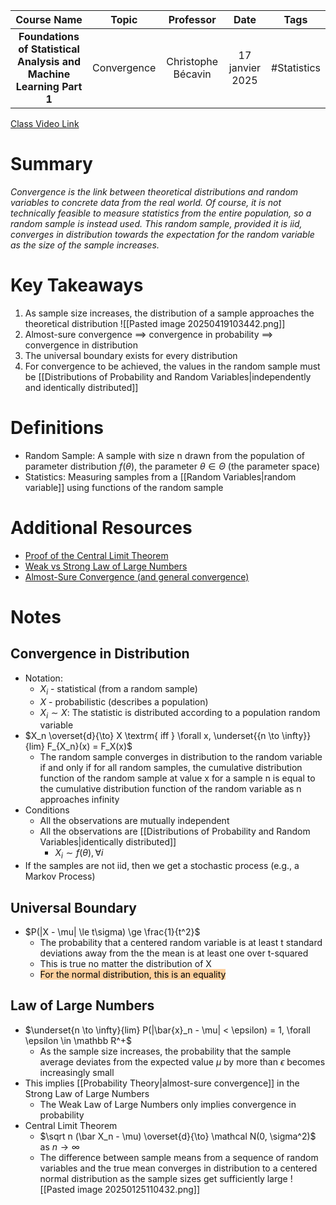 |                             Course Name                             |    Topic    |     Professor      |      Date       |    Tags     |
| :-----------------------------------------------------------------: | :---------: | :----------------: | :-------------: | :---------: |
| **Foundations of Statistical Analysis and Machine Learning Part 1** | Convergence | Christophe Bécavin | 17 janvier 2025 | #Statistics |

[Class Video Link](https://dstisas-my.sharepoint.com/personal/johnny_najjar_dsti_institute/_layouts/15/stream.aspx?id=%2Fpersonal%2Fjohnny%5Fnajjar%5Fdsti%5Finstitute%2FDocuments%2FRecordings%281%29%2FA24%20%2D%20Common%20Link%20%2D%20DS%2DDE%2DDA%2D20250117%5F095153%2DMeeting%20Recording%2Emp4&ga=1&referrer=StreamWebApp%2EWeb&referrerScenario=AddressBarCopied%2Eview%2Eaf980465%2D9a2f%2D407d%2Dbe63%2D73b314a28a40)

# Summary
*Convergence is the link between theoretical distributions and random variables to concrete data from the real world. Of course, it is not technically feasible to measure statistics from the entire population, so a random sample is instead used. This random sample, provided it is iid, converges in distribution towards the expectation for the random variable as the size of the sample increases.*

# Key Takeaways
1. As sample size increases, the distribution of a sample approaches the theoretical distribution
	![[Pasted image 20250419103442.png]]
2. Almost-sure convergence $\implies$ convergence in probability $\implies$ convergence in distribution
3. The universal boundary exists for every distribution
4. For convergence to be achieved, the values in the random sample must be [[Distributions of Probability and Random Variables|independently and identically distributed]]

# Definitions
- Random Sample: A sample with size n drawn from the population of parameter distribution $f(\theta),$ the parameter $\theta \in \Theta$ (the parameter space)
- Statistics: Measuring samples from a [[Random Variables|random variable]] using functions of the random sample

# Additional Resources
- [Proof of the Central Limit Theorem](https://medium.com/@oguo/proof-of-the-central-limit-theorem-214813be6e2c)
- [Weak vs Strong Law of Large Numbers](https://math.stackexchange.com/questions/2024255/what-is-the-difference-between-the-weak-and-strong-law-of-large-numbers)
- [Almost-Sure Convergence (and general convergence)](https://www.probabilitycourse.com/chapter7/7_2_7_almost_sure_convergence.php)

# Notes
## Convergence in Distribution
- Notation:
	- $X_i$ - statistical (from a random sample)
	- $X$ - probabilistic (describes a population)
	- $X_i \sim X$: The statistic is distributed according to a population random variable
- $X_n \overset{d}{\to} X \textrm{ iff } \forall x, \underset{{n \to \infty}}{lim} F_{X_n}(x) = F_X(x)$
	- The random sample converges in distribution to the random variable if and only if for all random samples, the cumulative distribution function of the random sample at value x for a sample n is equal to the cumulative distribution function of the random variable as n approaches infinity
- Conditions
	- All the observations are mutually independent
	- All the observations are [[Distributions of Probability and Random Variables|identically distributed]]
		- $X_i \sim f(\theta), \forall i$
- If the samples are not iid, then we get a stochastic process (e.g., a Markov Process)
## Universal Boundary
- $P(|X - \mu| \le t\sigma) \ge \frac{1}{t^2}$
	- The probability that a centered random variable is at least t standard deviations away from the the mean is at least one over t-squared
	- This is true no matter the distribution of X
	- <mark style="background: #FFB86CA6;">For the normal distribution, this is an equality</mark>
## Law of Large Numbers
- $\underset{n \to \infty}{lim} P(|\bar{x}_n - \mu| < \epsilon) = 1, \forall \epsilon \in \mathbb R^+$
	- As the sample size increases, the probability that the sample average deviates from the expected value $\mu$ by more than $\epsilon$ becomes increasingly small
- This implies [[Probability Theory|almost-sure convergence]] in the Strong Law of Large Numbers
	- The Weak Law of Large Numbers only implies convergence in probability
- Central Limit Theorem
	- $\sqrt n (\bar X_n - \mu) \overset{d}{\to} \mathcal N(0, \sigma^2)$ as $n \to \infty$
	- The difference between sample means from a sequence of random variables and the true mean converges in distribution to a centered normal distribution as the sample sizes get sufficiently large
	 ![[Pasted image 20250125110432.png]]